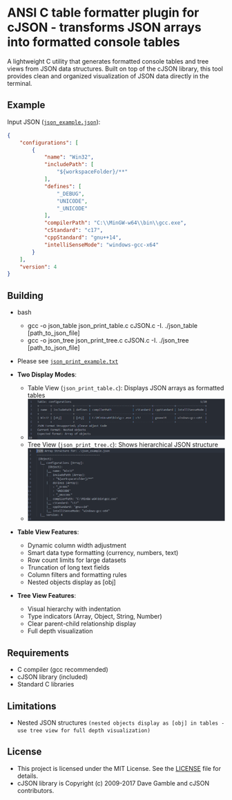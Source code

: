 # ANSI C table formatter plugin for cJSON - transforms JSON arrays into formatted console tables

A lightweight C utility that generates formatted console tables and tree views from JSON data structures. Built on top of the cJSON library, this tool provides clean and organized visualization of JSON data directly in the terminal.

## Example

Input JSON ([`json_example.json`](json_example.json)):
```json
{
    "configurations": [
        {
            "name": "Win32",
            "includePath": [
                "${workspaceFolder}/**"
            ],
            "defines": [
                "_DEBUG",
                "UNICODE",
                "_UNICODE"
            ],
            "compilerPath": "C:\\MinGW-w64\\bin\\gcc.exe",
            "cStandard": "c17",
            "cppStandard": "gnu++14",
            "intelliSenseMode": "windows-gcc-x64"
        }
    ],
    "version": 4
}
```
## Building
- bash
   - gcc -o json_table json_print_table.c cJSON.c -I.    ./json_table [path_to_json_file]
   - gcc -o json_tree json_print_tree.c cJSON.c -I.      ./json_tree [path_to_json_file]

- Please see [`json_print_example.txt`](json_print_example.txt)

- **Two Display Modes**:
  - Table View (`json_print_table.c`): Displays JSON arrays as formatted tables
  - ![json_print_table](screenshots/json_print_table.png)
  - Tree View (`json_print_tree.c`): Shows hierarchical JSON structure
  - ![json_print_tree](screenshots/json_print_tree.png)

- **Table View Features**:
  - Dynamic column width adjustment
  - Smart data type formatting (currency, numbers, text)
  - Row count limits for large datasets
  - Truncation of long text fields
  - Column filters and formatting rules
  - Nested objects display as [obj]
  
- **Tree View Features**:
  - Visual hierarchy with indentation
  - Type indicators (Array, Object, String, Number)
  - Clear parent-child relationship display
  - Full depth visualization
  
## Requirements
 - C compiler (gcc recommended)
 - cJSON library (included)
 - Standard C libraries

## Limitations
  - Nested JSON structures `(nested objects display as [obj] in tables - use tree view for full depth visualization)`

## License
 - This project is licensed under the MIT License. See the [LICENSE](LICENSE) file for details.
 - cJSON library is Copyright (c) 2009-2017 Dave Gamble and cJSON contributors.
